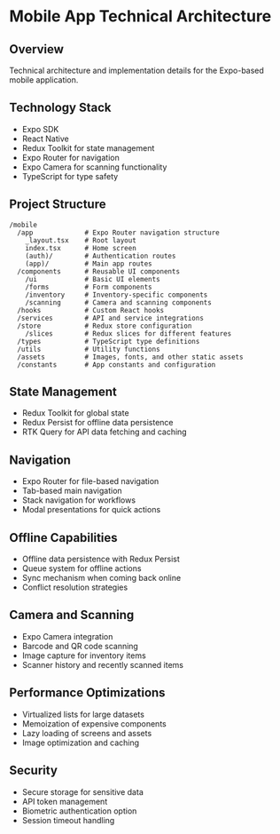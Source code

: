 # Mobile App Technical Architecture

## Overview

Technical architecture and implementation details for the Expo-based mobile application.

## Technology Stack

- Expo SDK
- React Native
- Redux Toolkit for state management
- Expo Router for navigation
- Expo Camera for scanning functionality
- TypeScript for type safety

## Project Structure

```
/mobile
  /app             # Expo Router navigation structure
    _layout.tsx    # Root layout
    index.tsx      # Home screen
    (auth)/        # Authentication routes
    (app)/         # Main app routes
  /components      # Reusable UI components
    /ui            # Basic UI elements
    /forms         # Form components
    /inventory     # Inventory-specific components
    /scanning      # Camera and scanning components
  /hooks           # Custom React hooks
  /services        # API and service integrations
  /store           # Redux store configuration
    /slices        # Redux slices for different features
  /types           # TypeScript type definitions
  /utils           # Utility functions
  /assets          # Images, fonts, and other static assets
  /constants       # App constants and configuration
```

## State Management

- Redux Toolkit for global state
- Redux Persist for offline data persistence
- RTK Query for API data fetching and caching

## Navigation

- Expo Router for file-based navigation
- Tab-based main navigation
- Stack navigation for workflows
- Modal presentations for quick actions

## Offline Capabilities

- Offline data persistence with Redux Persist
- Queue system for offline actions
- Sync mechanism when coming back online
- Conflict resolution strategies

## Camera and Scanning

- Expo Camera integration
- Barcode and QR code scanning
- Image capture for inventory items
- Scanner history and recently scanned items

## Performance Optimizations

- Virtualized lists for large datasets
- Memoization of expensive components
- Lazy loading of screens and assets
- Image optimization and caching

## Security

- Secure storage for sensitive data
- API token management
- Biometric authentication option
- Session timeout handling
